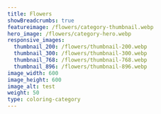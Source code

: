```yaml
---
title: Flowers
showBreadcrumbs: true
featureimage: /flowers/category-thumbnail.webp
hero_image: /flowers/category-hero.webp
responsive_images:
  thumbnail_200: /flowers/thumbnail-200.webp
  thumbnail_300: /flowers/thumbnail-300.webp
  thumbnail_768: /flowers/thumbnail-768.webp
  thumbnail_896: /flowers/thumbnail-896.webp
image_width: 600
image_height: 600
image_alt: test
weight: 50
type: coloring-category
---
```


